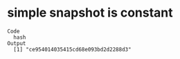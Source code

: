 # simple snapshot is constant

    Code
      hash
    Output
      [1] "ce954014035415cd68e093bd2d2288d3"

